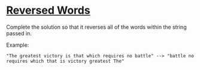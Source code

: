# [Reversed Words](https://www.codewars.com/kata/51c8991dee245d7ddf00000e)

Complete the solution so that it reverses all of the words within the string passed in.

Example:
```
"The greatest victory is that which requires no battle" --> "battle no requires which that is victory greatest The"
```